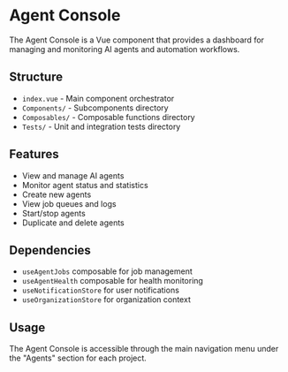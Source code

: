 # Agent Console

The Agent Console is a Vue component that provides a dashboard for managing and monitoring AI agents and automation workflows.

## Structure

- `index.vue` - Main component orchestrator
- `Components/` - Subcomponents directory
- `Composables/` - Composable functions directory
- `Tests/` - Unit and integration tests directory

## Features

- View and manage AI agents
- Monitor agent status and statistics
- Create new agents
- View job queues and logs
- Start/stop agents
- Duplicate and delete agents

## Dependencies

- `useAgentJobs` composable for job management
- `useAgentHealth` composable for health monitoring
- `useNotificationStore` for user notifications
- `useOrganizationStore` for organization context

## Usage

The Agent Console is accessible through the main navigation menu under the "Agents" section for each project.
